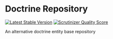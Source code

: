 Doctrine Repository
===================

[![Latest Stable Version](https://poser.pugx.org/eso/doctrine-repository/v/stable.png)](https://packagist.org/packages/eso/doctrine-repository) [![Scrutinizer Quality Score](https://scrutinizer-ci.com/g/entering/doctrine-repository/badges/quality-score.png?s=7e720d9d64bd863c2bde1532f9818e361bcee122)](https://scrutinizer-ci.com/g/entering/doctrine-repository/)

An alternative doctrine entity base repository
